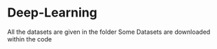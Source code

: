 # Deep-Learning
All the datasets are given in the folder
Some Datasets are downloaded within the code
